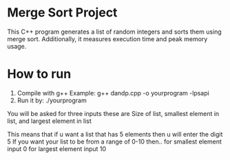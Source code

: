 # Merge Sort Project

This C++ program generates a list of random integers and sorts them using merge sort. Additionally, it measures execution time and peak memory usage.

# How to run
1. Compile with g++
    Example: g++ dandp.cpp -o yourprogram -lpsapi
2. Run it by: ./yourprogram

You will be asked for three inputs these are Size of list, smallest element in list, and largest element in list

This means that if u want a list that has 5 elements then u will enter the digit 5
If you want your list to be from a range of 0-10 then..
for smallest element input 0
for largest element input 10
